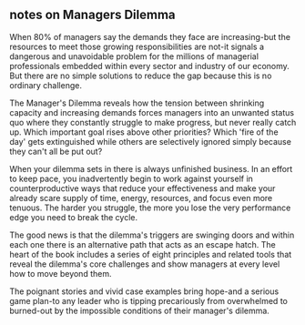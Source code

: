 ## notes on Managers Dilemma

When 80% of managers say the demands they face are increasing-but the resources to meet those growing responsibilities are not-it signals a dangerous and unavoidable problem for the millions of managerial professionals embedded within every sector and industry of our economy. But there are no simple solutions to reduce the gap because this is no ordinary challenge.

The Manager's Dilemma reveals how the tension between shrinking capacity and increasing demands forces managers into an unwanted status quo where they constantly struggle to make progress, but never really catch up. Which important goal rises above other priorities? Which 'fire of the day' gets extinguished while others are selectively ignored simply because they can't all be put out?

When your dilemma sets in there is always unfinished business. In an effort to keep pace, you inadvertently begin to work against yourself in counterproductive ways that reduce your effectiveness and make your already scare supply of time, energy, resources, and focus even more tenuous. The harder you struggle, the more you lose the very performance edge you need to break the cycle.

The good news is that the dilemma's triggers are swinging doors and within each one there is an alternative path that acts as an escape hatch. The heart of the book includes a series of eight principles and related tools that reveal the dilemma's core challenges and show managers at every level how to move beyond them.

The poignant stories and vivid case examples bring hope-and a serious game plan-to any leader who is tipping precariously from overwhelmed to burned-out by the impossible conditions of their manager's dilemma.
